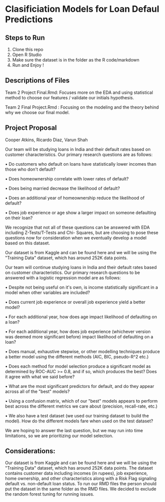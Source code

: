 # Clasificiation Models for Loan Defaul Predictions

## Steps to Run
1. Clone this repo
2. Open R Studio
3. Make sure the dataset is in the folder as the R code/markdown
4. Run and Enjoy !

## Descriptions of Files

Team 2 Project Final.Rmd: Focuses more on the EDA and using statistical method to choose our features / validate our initials hypothesis.

Team 2 Final Project.Rmd : Focusing on the modeling and the theory behind why we choose our final model.

## Project Proposal
Cooper Atkins, Ricardo Diaz, Varun Shah

Our team will be studying loans in India and their default rates based on customer characteristics. Our primary research questions are as follows:

•	Do customers who default on loans have statistically lower incomes than those who don't default?

•	Does homeownership correlate with lower rates of default?

•	Does being married decrease the likelihood of default?

•	Does an additional year of homeownership reduce the likelihood of default?

•	Does job experience or age show a larger impact on someone defaulting on their loan?

We recognize that not all of these questions can be answered with EDA including Z-Tests/T-Tests and Chi- Squares, but are choosing to pose these questions now for consideration when we eventually develop a model based on this dataset.

Our dataset is from Kaggle and can be found here and we will be using the "Training Data" dataset, which has around 252K data points.


Our team will continue studying loans in India and their default rates based on customer characteristics. Our primary research questions to be answered with a logistic regression model are as follows: 
 

•	Despite not being useful on it's own, is income statistically significant in a model when other variables are included? 

•	Does current job experience or overall job experience yield a better model? 

•	For each additional year, how does age impact likelihood of defaulting on a loan? 

•	For each additional year, how does job experience (whichever version was deemed more significant before) impact likelihood of defaulting on a loan? 

•	Does manual, exhaustive stepwise, or other modelling techniques produce a better model using the different methods (AIC, BIC, pseudo-R^2 etc.) 

•	Does each method for model selection produce a significant model as determined by ROC-AUC >= 0.8, and if so, which produces the best? Does it agree with what we said before? 

•	What are the most significant predictors for default, and do they appear across all of the "best" models? 

•	Using a confusion matrix, which of our "best" models appears to perform best across the different metrics we care about (precision, recall-rate, etc.) 

•	We also have a test dataset (we used our training dataset to build the model). How do the different models fare when used on the test dataset? 

We are hoping to answer the last question, but we may run into time limitations, so we are prioritizing our model selection. 

## Considerations:

Our dataset is from Kaggle and can be found here and we will be using the "Training Data" dataset, which has around 252K data points. 
The dataset contains customer data including incomes (in rupees), job experience, home ownership, and other characteristics along with a Risk Flag signaling default vs. non-default loan status.
To run our RMD files the person should put the dataset in the same folder as the RMD files.
We decided to exclude the random forest tuning for running issues. 


 
